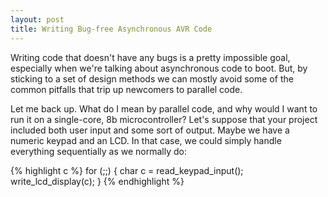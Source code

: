 ```yaml
---
layout: post
title: Writing Bug-free Asynchronous AVR Code
---
```


Writing code that doesn't have any bugs is a pretty impossible goal,
especially when we're talking about asynchronous code to boot. But, by
sticking to a set of design methods we can mostly avoid some of the
common pitfalls that trip up newcomers to parallel code.

Let me back up. What do I mean by parallel code, and why would I want
to run it on a single-core, 8b microcontroller? Let's suppose that
your project included both user input and some sort of output. Maybe
we have a numeric keypad and an LCD. In that case, we could simply
handle everything sequentially as we normally do:

{% highlight c %}
    for (;;) {
        char c = read_keypad_input();
        write_lcd_display(c);
    }
{% endhighlight %}

